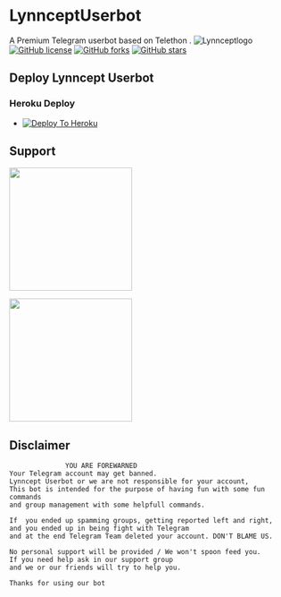 # LynnceptUserbot
A Premium Telegram userbot based on Telethon .
![Lynnceptlogo](https://telegra.ph/file/8fa23ab47abd2abc3fbda.jpg)
[![GitHub license](https://img.shields.io/github/license/LynnceptNetwork/LynnceptUserbot?&style=flat-square&logo=github)](https://github.com/LynnceptNetwork/LynnceptUserbot/blob/master/LICENSE)
[![GitHub forks](https://img.shields.io/github/forks/TgCatUB/catuserbot?&style=flat-square&logo=github)](https://github.com/LynnceptNetwork/LynnceptUserbot/fork)
[![GitHub stars](https://img.shields.io/github/stars/TgCatUB/catuserbot?&style=flat-square&logo=github)](https://github.com/LynnceptNetwork/LynnceptUserbot/stargazers)



## Deploy Lynncept Userbot
### Heroku Deploy
  - [![Deploy To Heroku](https://www.herokucdn.com/deploy/button.svg)](https://github.com/LynnceptNetwork/LynnceptUserbot)

## Support
   <a href="https://t.me/LynnceptNetwork/24"><img src="https://img.shields.io/badge/Channel%20Support%3F-yes-green?&style=flat-square?&logo=telegram" width=220px></a></p>
   <a href="https://t.me/Tanji_kamado_support"><img src="https://img.shields.io/badge/Group%20Support%3F-yes-green?&style=flat-square?&logo=telegram" width=220px></a></p>
   
## Disclaimer

```
              YOU ARE FOREWARNED
Your Telegram account may get banned.   
Lynncept Userbot or we are not responsible for your account, 
This bot is intended for the purpose of having fun with some fun commands 
and group management with some helpfull commands.

If  you ended up spamming groups, getting reported left and right, 
and you ended up in being fight with Telegram 
and at the end Telegram Team deleted your account. DON'T BLAME US.

No personal support will be provided / We won't spoon feed you. 
If you need help ask in our support group 
and we or our friends will try to help you.

Thanks for using our bot
```
